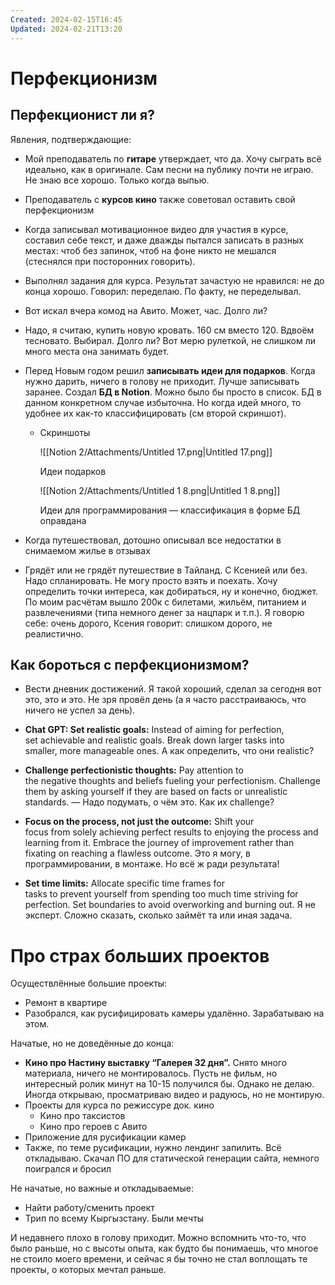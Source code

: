 ```yaml
---
Created: 2024-02-15T16:45
Updated: 2024-02-21T13:20
---
```

# Перфекционизм

## Перфекционист ли я?

Явления, подтверждающие:

- Мой преподаватель по **гитаре** утверждает, что да. Хочу сыграть всё идеально, как в оригинале. Сам песни на публику почти не играю. Не знаю все хорошо. Только когда выпью.
- Преподаватель с **курсов кино** также советовал оставить свой перфекционизм
- Когда записывал мотивационное видео для участия в курсе, составил себе текст, и даже дважды пытался записать в разных местах: чтоб без запинок, чтоб на фоне никто не мешался (стеснялся при посторонних говорить).
- Выполнял задания для курса. Результат зачастую не нравился: не до конца хорошо. Говорил: переделаю. По факту, не переделывал.
- Вот искал вчера комод на Авито. Может, час. Долго ли?
- Надо, я считаю, купить новую кровать. 160 см вместо 120. Вдвоём тесновато. Выбирал. Долго ли? Вот мерю рулеткой, не слишком ли много места она занимать будет.
- Перед Новым годом решил **записывать идеи для подарков**. Когда нужно дарить, ничего в голову не приходит. Лучше записывать заранее. Создал **БД в Notion**. Можно было бы просто в список. БД в данном конкретном случае избыточна. Но когда идей много, то удобнее их как-то классифицировать (см второй скриншот).
    - Скриншоты
        
        ![[Notion 2/Attachments/Untitled 17.png|Untitled 17.png]]
        
        Идеи подарков
        
        ![[Notion 2/Attachments/Untitled 1 8.png|Untitled 1 8.png]]
        
        Идеи для программирования — классификация в форме БД оправдана
        
          
        
- Когда путешествовал, дотошно описывал все недостатки в снимаемом жилье в отзывах
- Грядёт или не грядёт путешествие в Тайланд. С Ксенией или без. Надо спланировать. Не могу просто взять и поехать. Хочу определить точки интереса, как добираться, ну и конечно, бюджет. По моим расчётам вышло 200к с билетами, жильём, питанием и развлечениями (типа немного денег за нацпарк и т.п.). Я говорю себе: очень дорого, Ксения говорит: слишком дорого, не реалистично.

## Как бороться с перфекционизмом?

- Вести дневник достижений. Я такой хороший, сделал за сегодня вот это, это и это. Не зря провёл день (а я часто расстраиваюсь, что ничего не успел за день).
- **Chat GPT: Set realistic goals:** Instead of aiming for perfection,  
    set achievable and realistic goals. Break down larger tasks into  
    smaller, more manageable ones. А как определить, что они realistic?  
    
- **Challenge perfectionistic thoughts:** Pay attention to  
    the negative thoughts and beliefs fueling your perfectionism. Challenge  
    them by asking yourself if they are based on facts or unrealistic  
    standards. — Надо подумать, о чём это. Как их challenge?  
    
- **Focus on the process, not just the outcome:** Shift your  
    focus from solely achieving perfect results to enjoying the process and  
    learning from it. Embrace the journey of improvement rather than  
    fixating on reaching a flawless outcome. Это я могу, в программировании, в монтаже. Но всё ж ради результата!  
    
- **Set time limits:** Allocate specific time frames for  
    tasks to prevent yourself from spending too much time striving for  
    perfection. Set boundaries to avoid overworking and burning out. Я не эксперт. Сложно сказать, сколько займёт та или иная задача.  
    

# Про страх больших проектов

Осуществлённые большие проекты:

- Ремонт в квартире
- Разобрался, как русифицировать камеры удалённо. Зарабатываю на этом.

Начатые, но не доведённые до конца:

- **Кино про Настину выставку “Галерея 32 дня”.** Снято много материала, ничего не монтировалось. Пусть не фильм, но интересный ролик минут на 10-15 получился бы. Однако не делаю. Иногда открываю, просматриваю видео и радуюсь, но не монтирую.
- Проекты для курса по режиссуре док. кино
    - Кино про таксистов
    - Кино про героев с Авито
- Приложение для русификации камер
- Также, по теме русификации, нужно лендинг запилить. Всё откладываю. Скачал ПО для статической генерации сайта, немного поигрался и бросил

Не начатые, но важные и откладываемые:

- Найти работу/сменить проект
- Трип по всему Кыргызстану. Были мечты

И недавнего плохо в голову приходит. Можно вспомнить что-то, что было раньше, но с высоты опыта, как будто бы понимаешь, что многое не стоило моего времени, и сейчас я бы точно не стал воплощать те проекты, о которых мечтал раньше.